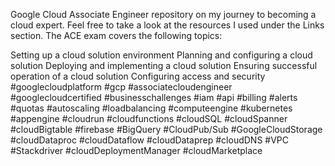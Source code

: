 Google Cloud Associate Engineer repository on my journey to becoming a cloud expert. Feel free to take a look at the resources I used under the Links section. The ACE exam covers the following topics:

Setting up a cloud solution environment
Planning and configuring a cloud solution
Deploying and implementing a cloud solution
Ensuring successful operation of a cloud solution
Configuring access and security
#googlecloudplatform #gcp #associatecloudengineer #googlecloudcertified #businesschallenges #iam #api #billing #alerts #quotas #autoscaling #loadbalancing #computeengine #kubernetes #appengine #cloudrun #cloudfunctions #cloudSQL #cloudSpanner #cloudBigtable #firebase #BigQuery #CloudPub/Sub #GoogleCloudStorage #cloudDataproc #cloudDataflow #cloudDataprep #cloudDNS #VPC #Stackdriver #cloudDeploymentManager #cloudMarketplace
